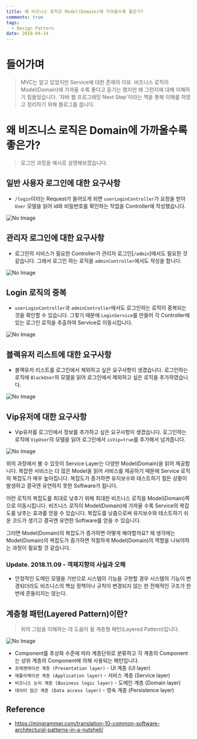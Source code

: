 ```yaml
---
title: 왜 비즈니스 로직은 Model(Domain)에 가까울수록 좋은가?
comments: true
tags:
  - Design Pattern
date: 2018-04-14
---
```

# 들어가며
> MVC는 알고 있었지만 Service에 대한 존재의 이유. 비즈니스 로직이 Model(Domain)에 가까울 수록 좋다고 듣기는 했지만 왜 그런지에 대해 이해하기 힘들었습니다. '자바 웹 프로그래밍 Next Step'이라는 책을 통해 이해를 하였고 정리하기 위해 블로그를 씁니다.

# 왜 비즈니스 로직은 Domain에 가까울수록 좋은가?
> 로그인 과정을 예시로 설명해보겠습니다.

## 일반 사용자 로그인에 대한 요구사항
- `/login`이라는 Request가 들어오게 되면 `userLoginController`가 요청을 받아 `User` 모델을 읽어 id와 비밀번호를 확인하는 작업을 Controller에 작성했습니다.

![No Image](/assets/posts/20180414/2.png)

## 관리자 로그인에 대한 요구사항
- 로그인의 서비스가 필요한 Controller가 관리자 로그인[`/admin`]에서도 필요한 것 같습니다. 그래서 로그인 하는 로직을 `adminController`에서도 작성을 합니다.

![No Image](/assets/posts/20180414/3.png)

## Login 로직의 중복
- `userLoginController`과 `adminController`에서도 로그인하는 로직이 중복되는 것을 확인할 수 있습니다. 그렇기 때문에 `LoginService`를 만들어 각 Controller에 있는 로그인 로직을 추출하여 Service로 이동시킵니다.

![No Image](/assets/posts/20180414/4.png)

## 블랙유저 리스트에 대한 요구사항
- 블랙유저 리스트를 로그인에서 제외하고 싶은 요구사항이 생겼습니다. 로그인하는 로직에 `BlackUser`의 모델을 읽어 로그인에서 제외하고 싶은 로직을 추가하였습니다.

![No Image](/assets/posts/20180414/5.png)

## Vip유저에 대한 요구사항
- Vip유저를 로그인에서 정보를 추가하고 싶은 요구사항이 생겼습니다. 로그인하는 로직에 `VipUser`의 모델을 읽어 로그인에서 `isVip=true`를 추가해서 넘겨줍니다.

![No Image](/assets/posts/20180414/6.png)

위의 과정에서 볼 수 있듯이 Service Layer는 다양한 Model(Domain)을 읽어 제공합니다. 복잡한 서비스는 더 많은 Model을 읽어 서비스를 제공하기 때문에 Service 로직의 복잡도가 매우 높아집니다. 복잡도가 증가하면 유지보수와 테스트하기 힘든 상황이 발생하고 결국엔 유연하지 못한 Software가 됩니다.

이런 로직의 복잡도를 최대로 낮추기 위해 최대한 비즈니스 로직을 Model(Domain)쪽으로 이동시킵니다. 비즈니스 로직이 Model(Domain)에 가까울 수록 Service의 복잡도를 낮추는 효과를 얻을 수 있습니다. 복잡도를 낮춤으로써 유지보수와 테스트하기 쉬운 코드가 생기고 결국엔 유연한 Software를 얻을 수 있습니다.

그러면 Model(Domain)의 복잡도가 증가하면 어떻게 해야할까요? 제 생각에는 Model(Domain)의 복잡도가 증가하면 적절하게 Model(Domain)의 역할을 나눠야하는 과정이 필요할 것 같습니다.

### Update. 2018.11.09 - 객체지향의 사실과 오해
- 안정적인 도메인 모델을 기반으로 시스템의 기능을 구현할 경우 시스템의 기능이 변경되더라도 비즈니스의 핵심 정책이나 규칙이 변경되지 않는 한 전체적인 구조가 한 번에 흔들리지는 않는다.


## 계층형 패턴(Layered Pattern)이란?
> 위의 그림을 이해하는 데 도움이 될 계층형 패턴(Layered Pattern)입니다.

![No Image](/assets/posts/20180414/1.png)

- Component를 추상화 수준에 따라 계층단위로 분류하고 각 계층의 Component는 상위 계층의 Component에 의해 사용되는 패턴입니다.
- `프레젠테이션 계층 (Presentation layer)` - UI 계층 (UI layer)
- `애플리케이션 계층 (Application layer)` - 서비스 계층 (Service layer)
- `비즈니스 논리 계층 (Business logic layer)` - 도메인 계층 (Domain layer)
- `데이터 접근 계층 (Data access layer)` - 영속 계층 (Persistence layer)


## Reference
- <https://mingrammer.com/translation-10-common-software-architectural-patterns-in-a-nutshell/>